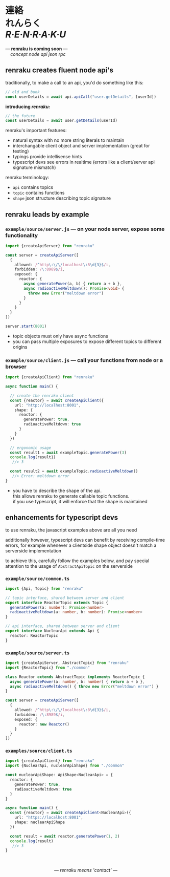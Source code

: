 
# 連絡 <br/> れんらく <br/> ***R·E·N·R·A·K·U***

— **renraku is coming soon** —  
&nbsp;&nbsp;&nbsp; *concept node api json rpc*

## renraku creates fluent node api's

traditionally, to make a call to an api, you'd do something like this:

```js
// old and bunk
const userDetails = await api.apiCall("user.getDetails", [userId])
```

**introducing *renraku:***

```js
// the future
const userDetails = await user.getDetails(userId)
```

renraku's important features:
- natural syntax with no more string literals to maintain
- interchangable client object and server implementation (great for testing)
- typings provide intellisense hints
- typescript devs see errors in realtime (errors like a client/server api signature mismatch)

renraku terminology:
- `api` contains topics
- `topic` contains functions
- `shape` json structure describing topic signature

## renraku leads by example

### `example/source/server.js` — on your node server, expose some functionality

```ts
import {createApiServer} from "renraku"

const server = createApiServer([
  {
    allowed: /^http\:\/\/localhost\:8\d{3}$/i,
    forbidden: /\:8989$/i,
    exposed: {
      reactor: {
        async generatePower(a, b) { return a + b },
        async radioactiveMeltdown(): Promise<void> {
          throw new Error("meltdown error")
        }
      }
    }
  }
])

server.start(8001)
```

- topic objects must only have async functions
- you can pass multiple exposures to expose different topics to different origins

### `example/source/client.js` — call your functions from node or a browser

```ts
import {createApiClient} from "renraku"

async function main() {

  // create the renraku client
  const {reactor} = await createApiClient({
    url: "http://localhost:8001",
    shape: {
      reactor: {
        generatePower: true,
        radioactiveMeltdown: true
      }
    }
  })

  // ergonomic usage
  const result1 = await exampleTopic.generatePower(3)
  console.log(result1)
   //> 3

  const result2 = await exampleTopic.radioactiveMeltdown()
   //> Error: meltdown error
}
```

- you have to describe the shape of the api.  
  this allows renraku to generate callable topic functions.  
  if you use typescript, it will enforce that the shape is maintained  

## enhancements for typescript devs

to use renraku, the javascript examples above are all you need

additionally however, typescript devs can benefit by receiving compile-time errors, for example whenever a clientside shape object doesn't match a serverside implementation

to achieve this, carefully follow the examples below, and pay special attention to the usage of `AbstractApiTopic` on the serverside

### `example/source/common.ts`

```ts
import {Api, Topic} from "renraku"

// topic interface, shared between server and client
export interface ReactorTopic extends Topic {
  generatePower(a: number): Promise<number>
  radioactiveMeltdown(a: number, b: number): Promise<number>
}

// api interface, shared between server and client
export interface NuclearApi extends Api {
  reactor: ReactorTopic
}
```

### `example/source/server.ts`

```ts
import {createApiServer, AbstractTopic} from "renraku"
import {ReactorTopic} from "./common"

class Reactor extends AbstractTopic implements ReactorTopic {
  async generatePower(a: number, b: number) { return a + b },
  async radioactiveMeltdown() { throw new Error("meltdown error") }
}

const server = createApiServer([
  {
    allowed: /^http\:\/\/localhost\:8\d{3}$/i,
    forbidden: /\:8989$/i,
    exposed: {
      reactor: new Reactor()
    }
  }
])
```

### `examples/source/client.ts`

```ts
import {createApiClient} from "renraku"
import {NuclearApi, nuclearApiShape} from "./common"

const nuclearApiShape: ApiShape<NuclearApi> = {
  reactor: {
    generatePower: true,
    radioactiveMeltdown: true
  }
}

async function main() {
  const {reactor} = await createApiClient<NuclearApi>({
    url: "https://localhost:8001",
    shape: nuclearApiShape
  })

  const result = await reactor.generatePower(1, 2)
  console.log(result)
   //> 3
}
```

<br/>

<em style="display: block; text-align: center">— renraku means 'contact' —</em>

